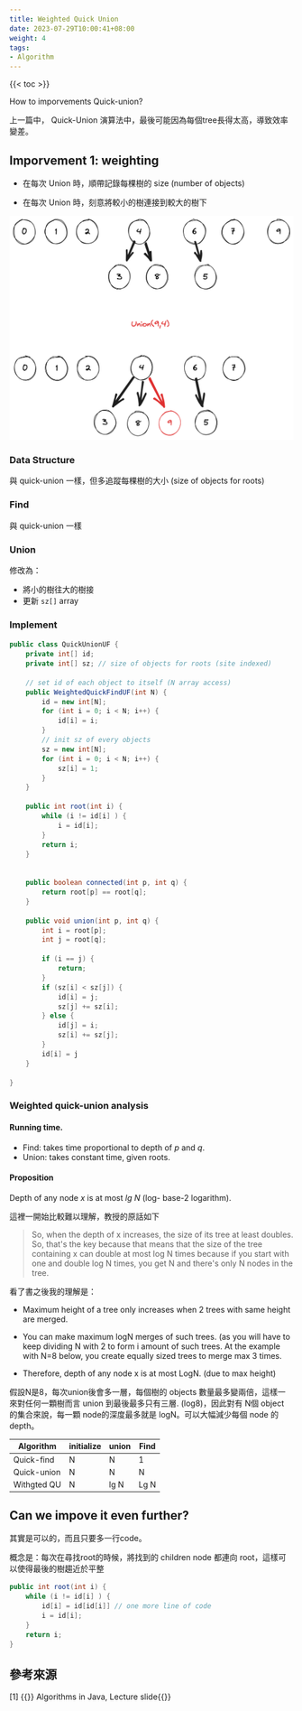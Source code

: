 ```yaml
---
title: Weighted Quick Union
date: 2023-07-29T10:00:41+08:00
weight: 4
tags:
- Algorithm
---
```


{{< toc >}}

How to imporvements Quick-union?

上一篇中， Quick-Union 演算法中，最後可能因為每個tree長得太高，導致效率變差。

## Imporvement 1: weighting

- 在每次 Union 時，順帶記錄每棵樹的 size (number of objects)

- 在每次 Union 時，刻意將較小的樹連接到較大的樹下



![Weight-Quick-Union_demo](https://raw.githubusercontent.com/viccj/upic/master/uPic/Weight-Quick-Union_demo.png)

### Data Structure

與 quick-union 一樣，但多追蹤每棵樹的大小 (size of objects for roots)

### Find

與 quick-union 一樣

### Union

修改為：

- 將小的樹往大的樹接
- 更新 `sz[]` array

### Implement

``` Java
public class QuickUnionUF {
    private int[] id;
    private int[] sz; // size of objects for roots (site indexed)
    
    // set id of each object to itself (N array access)
    public WeightedQuickFindUF(int N) {
        id = new int[N];
        for (int i = 0; i < N; i++) {
    	    id[i] = i;
    	}
        // init sz of every objects
        sz = new int[N];
        for (int i = 0; i < N; i++) {
            sz[i] = 1;
        }
    }
    
    public int root(int i) {
		while (i != id[i] ) {
            i = id[i];
        }
        return i;
    }
    
    
    public boolean connected(int p, int q) {
        return root[p] == root[q];
    }
    
    public void union(int p, int q) {
    	int i = root[p];
    	int j = root[q];
        
        if (i == j) {
            return;
        }
        if (sz[i] < sz[j]) {
            id[i] = j;
            sz[j] += sz[i];
        } else {
            id[j] = i;
            sz[i] += sz[j];
        }
    	id[i] = j
    }
  
}
```



### Weighted quick-union analysis

#### Running time.

- Find:  takes time proportional to depth of *p* and *q*.
- Union: takes constant time, given roots.

#### Proposition

Depth of any node *x* is at most *lg N* (log- base-2 logarithm).



這裡一開始比較難以理解，教授的原話如下

> So, when the depth of x increases, the size of its tree at least doubles. So, that's the key because that means that the size of the tree containing x can double at most log N times because if you start with one and double log N times, you get N and there's only N nodes in the tree.

看了書之後我的理解是：

- Maximum height of a tree only increases when 2 trees with same height are merged.

- You can make maximum logN merges of such trees. (as you will have to keep dividing N with 2 to form i amount of such trees. At the example with N=8 below, you create equally sized trees to merge max 3 times.

- Therefore, depth of any node x is at most LogN. (due to max height)



假設N是8，每次union後會多一層，每個樹的 objects 數量最多變兩倍，這樣一來對任何一顆樹而言 union 到最後最多只有三層. (log8)，因此對有 N個 object 的集合來說，每一顆 node的深度最多就是 logN。可以大幅減少每個 node 的 depth。



| Algorithm   | initialize | union | Find |
| ----------- | ---------- | ----- | ---- |
| Quick-find  | N          | N     | 1    |
| Quick-union | N          | N     | N    |
| Withgted QU | N          | lg N  | Lg N |



## Can we impove it even further?

其實是可以的，而且只要多一行code。

概念是：每次在尋找root的時候，將找到的 children node 都連向 root，這樣可以使得最後的樹趨近於平整

``` Java
public int root(int i) {
    while (i != id[i] ) {
        id[i] = id[id[i]] // one more line of code
        i = id[i];
    }
    return i;
}
```


## 參考來源

<div id="refer-anchor-1"></div>

[1] {{<ref-out href="https://algs4.cs.princeton.edu/lectures/keynote/15UnionFind.pdf">}} Algorithms in Java, Lecture slide{{</ref-out>}}


